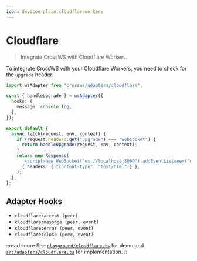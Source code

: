 ```yaml
---
icon: devicon-plain:cloudflareworkers
---
```


# Cloudflare

> Integrate CrossWS with Cloudflare Workers.

To integrate CrossWS with your Cloudflare Workers, you need to check for the `upgrade` header.

```ts
import wsAdapter from "crossws/adapters/cloudflare";

const { handleUpgrade } = wsAdapter({
  hooks: {
    message: console.log,
  },
});

export default {
  async fetch(request, env, context) {
    if (request.headers.get("upgrade") === "websocket") {
      return handleUpgrade(request, env, context);
    }
    return new Response(
      `<script>new WebSocket("ws://localhost:3000").addEventListener("open", (e) => e.target.send("Hello from client!"));</script>`,
      { headers: { "content-type": "text/html" } },
    );
  },
};
```

## Adapter Hooks

- `cloudflare:accept (peer)`
- `cloudflare:message (peer, event)`
- `cloudflare:error (peer, event)`
- `cloudflare:close (peer, event)`

::read-more
See [`playground/cloudflare.ts`](https://github.com/unjs/crossws/tree/main/playground/cloudflare.ts) for demo and [`src/adapters/cloudflare.ts`](https://github.com/unjs/crossws/tree/main/src/adapters/cloudflare.ts) for implementation.
::
